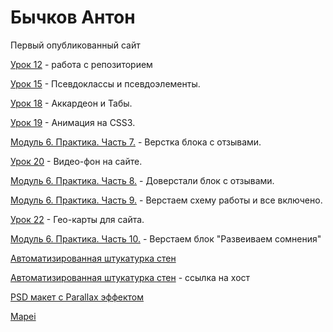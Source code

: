 

# Бычков Антон


Первый опубликованный сайт


[Урок 12](https://antonbychkovwp.github.io/github/) - работа с репозиторием


[Урок 15](https://antonbychkovwp.github.io/lesson15/) - Псевдоклассы и псевдоэлементы.


[Урок 18](https://antonbychkovwp.github.io/lesson18/) - Аккардеон и Табы.


[Урок 19](https://antonbychkovwp.github.io/lesson19/) - Анимация на CSS3.


[Модуль 6. Практика. Часть 7.](https://antonbychkovwp.github.io/feedback/) - Верстка блока с отзывами.


[Урок 20](https://antonbychkovwp.github.io/lesson20/) - Видео-фон на сайте.


[Модуль 6. Практика. Часть 8.](https://antonbychkovwp.github.io/feedback_hand+form/) - Доверстали блок с отзывами.


[Модуль 6. Практика. Часть 9.](https://antonbychkovwp.github.io/scheme+all%20inclusive/) - Верстаем схему работы и все включено.


[Урок 22](https://antonbychkovwp.github.io/lesson22/) - Гео-карты для сайта.


[Модуль 6. Практика. Часть 10.](https://antonbychkovwp.github.io/problems/) - Верстаем блок "Развеиваем сомнения"


[Автоматизированная штукатурка стен](https://antonbychkovwp.github.io/automated_wall_plaster/)


[Автоматизированная штукатурка стен](http://o291513s.beget.tech/) - ссылка на хост


[PSD макет с Parallax эффектом](https://antonbychkovwp.github.io/lesson21/)


[Mapei](https://antonbychkovwp.github.io/src/)
